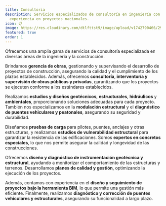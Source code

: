 ```yaml
---
title: Consultoria
description: Servicios especializados de consultoría en ingeniería con amplia
  experiencia en proyectos nacionales.
icon: 📋
image: https://res.cloudinary.com/dtlfttst9/image/upload/v1742790466/29a8656_atu6en.jpg
featured: true
order: 1
---
```

Ofrecemos una amplia gama de servicios de consultoría especializada en diversas áreas de la ingeniería y la construcción.

Brindamos **gerencia de obras**, gestionando y supervisando el desarrollo de proyectos de construcción, asegurando la calidad y el cumplimiento de los plazos establecidos. Además, ofrecemos **consultoría, interventoría y supervisión de obras públicas y privadas**, garantizando que los proyectos se ejecuten conforme a los estándares establecidos.

Realizamos **estudios y diseños geotécnicos**, **estructurales**, **hidráulicos** y **ambientales**, proporcionando soluciones adecuadas para cada proyecto. También nos especializamos en la **modulación estructural** y el **diagnóstico de puentes vehiculares y peatonales**, asegurando su seguridad y durabilidad.

Diseñamos **pruebas de carga** para pilotes, puentes, anclajes y otras estructuras, y realizamos **estudios de vulnerabilidad estructural** para garantizar la resistencia de las edificaciones. Somos **expertos en concretos especiales**, lo que nos permite asegurar la calidad y longevidad de las construcciones.

Ofrecemos **diseño y diagnóstico de instrumentación geotécnica y estructural**, ayudando a monitorizar el comportamiento de las estructuras y terrenos. Desarrollamos **planes de calidad y gestión**, optimizando la ejecución de los proyectos.

Además, contamos con experiencia en el **diseño y seguimiento de proyectos bajo la herramienta BIM**, lo que permite una gestión más eficiente. Finalmente, realizamos **diagnóstico y corrección de puentes vehiculares y estructurales**, asegurando su funcionalidad a largo plazo.
